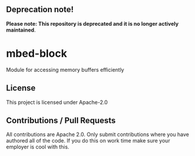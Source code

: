 ## Deprecation note!

**Please note: This repository is deprecated and it is no longer actively maintained**.

# mbed-block
Module for accessing memory buffers efficiently

## License
This project is licensed under Apache-2.0

## Contributions / Pull Requests
All contributions are Apache 2.0. Only submit contributions where you have authored all of the code. If you do this on work time make sure your employer is cool with this.
